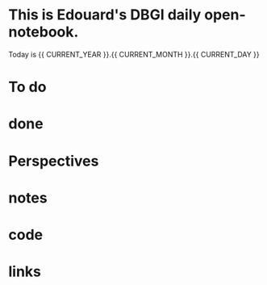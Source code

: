 # This is Edouard's DBGI daily open-notebook.

Today is {{ CURRENT_YEAR }}.{{ CURRENT_MONTH }}.{{ CURRENT_DAY }}

# To do

# done

# Perspectives

# notes

# code

# links


